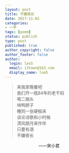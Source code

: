 ```yaml
---
layout: post
title: 不嫌夜长
date: 2017-11-02
categories:
- 一字
tags: [poem]
status: publish
type: post
published: true
author_copyright: false
author_footer: false
author:
  login: lao5
  email: i3town@163.com
  display_name: lao5
---
```


>来我家晚餐吧  
我们开一瓶84年的老干妈  
喝二锅头  
啃鸭脖子  
睡同一张硬板床  
谈论诗歌和小时候  
清风朗月来作伴  
只要有酒    
不嫌夜长  
  
　　　　　　　　——宋小君